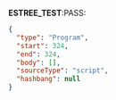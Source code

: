 __ESTREE_TEST__:PASS:
```json
{
  "type": "Program",
  "start": 324,
  "end": 324,
  "body": [],
  "sourceType": "script",
  "hashbang": null
}
```

